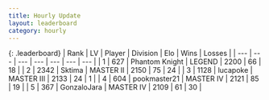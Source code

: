 ```yaml
---
title: Hourly Update
layout: leaderboard
category: hourly
---
```


{: .leaderboard}
| Rank | LV | Player | Division | Elo | Wins | Losses |
| --- | --- | --- | --- | --- | --- | --- |
| <span data-change="0">1</span> | 627 | <span title="ID: 742939">Phantom Knight</span> | LEGEND | <span data-change="0">2200</span> | <span data-change="0">66</span> | <span data-change="0">18</span> |
| <span data-change="0">2</span> | 2342 | <span title="ID: 353063">Sktima</span> | MASTER II | <span data-change="0">2150</span> | <span data-change="0">75</span> | <span data-change="0">24</span> |
| <span data-change="1">3</span> | 1128 | <span title="ID: 41925">lucapoke</span> | MASTER III | <span data-change="0">2133</span> | <span data-change="0">24</span> | <span data-change="0">1</span> |
| <span data-change="1">4</span> | 604 | <span title="ID: 652474">pookmaster21</span> | MASTER IV | <span data-change="0">2121</span> | <span data-change="0">85</span> | <span data-change="0">19</span> |
| <span data-change="1">5</span> | 367 | <span title="ID: 650626">GonzaloJara</span> | MASTER IV | <span data-change="0">2109</span> | <span data-change="0">61</span> | <span data-change="0">30</span> |